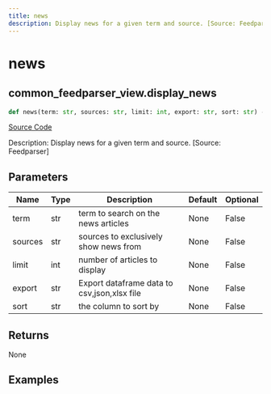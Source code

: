 ```yaml
---
title: news
description: Display news for a given term and source. [Source: Feedparser]
---
```

# news

## common_feedparser_view.display_news

```python
def news(term: str, sources: str, limit: int, export: str, sort: str) -> None:
```
[Source Code](https://github.com/OpenBB-finance/OpenBBTerminal/tree/main/openbb_terminal/common/feedparser_view.py#L15)

Description: Display news for a given term and source. [Source: Feedparser]

## Parameters

| Name | Type | Description | Default | Optional |
| ---- | ---- | ----------- | ------- | -------- |
| term | str | term to search on the news articles | None | False |
| sources | str | sources to exclusively show news from | None | False |
| limit | int | number of articles to display | None | False |
| export | str | Export dataframe data to csv,json,xlsx file | None | False |
| sort | str | the column to sort by | None | False |

## Returns

None

## Examples

